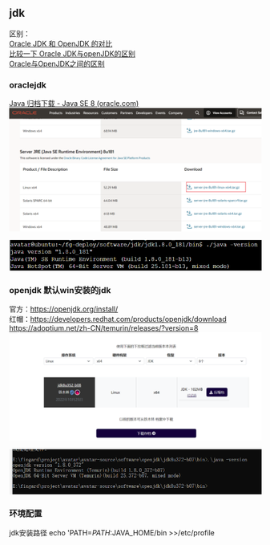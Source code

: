 ## jdk
区别：   
[Oracle JDK 和 OpenJDK 的对比](https://blog.csdn.net/m0_55849631/article/details/124927181)  
[比较一下 Oracle JDK与openJDK的区别](https://tonels.blog.csdn.net/article/details/105282823?spm=1001.2101.3001.6650.2&utm_medium=distribute.pc_relevant.none-task-blog-2%7Edefault%7EESLANDING%7Edefault-2-105282823-blog-124927181.pc_relevant_landingrelevant&depth_1-utm_source=distribute.pc_relevant.none-task-blog-2%7Edefault%7EESLANDING%7Edefault-2-105282823-blog-124927181.pc_relevant_landingrelevant&utm_relevant_index=5)  
[Oracle与OpenJDK之间的区别](https://blog.csdn.net/weixin_33939843/article/details/91387455?spm=1001.2101.3001.6650.3&utm_medium=distribute.pc_relevant.none-task-blog-2%7Edefault%7EESLANDING%7Edefault-3-91387455-blog-124927181.pc_relevant_landingrelevant&depth_1-utm_source=distribute.pc_relevant.none-task-blog-2%7Edefault%7EESLANDING%7Edefault-3-91387455-blog-124927181.pc_relevant_landingrelevant&utm_relevant_index=6) 


### oraclejdk  
[Java 归档下载 - Java SE 8 (oracle.com)](https://www.oracle.com/java/technologies/javase/javase8-archive-downloads.html)  
![img.png](./images/img.png)

![img2.png](images/img4.png)

###  openjdk  默认win安装的jdk
官方：https://openjdk.org/install/  
红帽：https://developers.redhat.com/products/openjdk/download  
https://adoptium.net/zh-CN/temurin/releases/?version=8   
![img_1.png](./images/img2.png)


![img.png](images/img3.png)

### 环境配置
jdk安装路径
echo 'PATH=$PATH:$JAVA_HOME/bin >>/etc/profile



